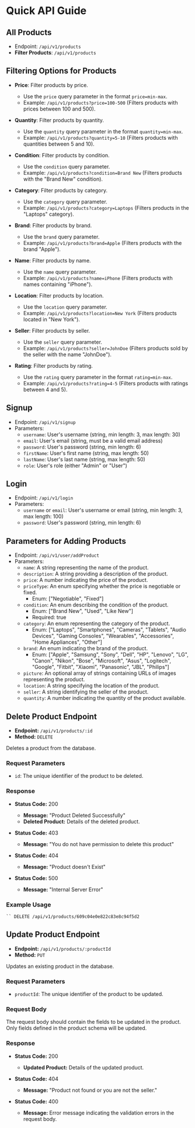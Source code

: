 # Quick API Guide

## All Products
- Endpoint: `/api/v1/products`
- **Filter Products**: `/api/v1/products`

## Filtering Options for Products

- **Price**: Filter products by price.
  - Use the `price` query parameter in the format `price=min-max`.
  - Example: `/api/v1/products?price=100-500` (Filters products with prices between 100 and 500).

- **Quantity**: Filter products by quantity.
  - Use the `quantity` query parameter in the format `quantity=min-max`.
  - Example: `/api/v1/products?quantity=5-10` (Filters products with quantities between 5 and 10).

- **Condition**: Filter products by condition.
  - Use the `condition` query parameter.
  - Example: `/api/v1/products?condition=Brand New` (Filters products with the "Brand New" condition).

- **Category**: Filter products by category.
  - Use the `category` query parameter.
  - Example: `/api/v1/products?category=Laptops` (Filters products in the "Laptops" category).

- **Brand**: Filter products by brand.
  - Use the `brand` query parameter.
  - Example: `/api/v1/products?brand=Apple` (Filters products with the brand "Apple").

- **Name**: Filter products by name.
  - Use the `name` query parameter.
  - Example: `/api/v1/products?name=iPhone` (Filters products with names containing "iPhone").

- **Location**: Filter products by location.
  - Use the `location` query parameter.
  - Example: `/api/v1/products?location=New York` (Filters products located in "New York").

- **Seller**: Filter products by seller.
  - Use the `seller` query parameter.
  - Example: `/api/v1/products?seller=JohnDoe` (Filters products sold by the seller with the name "JohnDoe").

- **Rating**: Filter products by rating.
  - Use the `rating` query parameter in the format `rating=min-max`.
  - Example: `/api/v1/products?rating=4-5` (Filters products with ratings between 4 and 5).

## Signup
- Endpoint: `/api/v1/signup`
- Parameters:
  - `username`: User's username (string, min length: 3, max length: 30)
  - `email`: User's email (string, must be a valid email address)
  - `password`: User's password (string, min length: 6)
  - `firstName`: User's first name (string, max length: 50)
  - `lastName`: User's last name (string, max length: 50)
  - `role`: User's role (either "Admin" or "User")

## Login
- Endpoint: `/api/v1/login`
- Parameters:
  - `username` or `email`: User's username or email (string, min length: 3, max length: 100)
  - `password`: User's password (string, min length: 6)

## Parameters for Adding Products
- Endpoint: `/api/v1/user/addProduct`
- Parameters:
  - `name`: A string representing the name of the product.
  - `description`: A string providing a description of the product.
  - `price`: A number indicating the price of the product.
  - `priceType`: An enum specifying whether the price is negotiable or fixed.
    - Enum: ["Negotiable", "Fixed"]
  - `condition`: An enum describing the condition of the product.
    - Enum: ["Brand New", "Used", "Like New"]
    - Required: true
  - `category`: An enum representing the category of the product.
    - Enum: ["Laptops", "Smartphones", "Cameras", "Tablets", "Audio Devices", "Gaming Consoles", "Wearables", "Accessories", "Home Appliances", "Other"]
  - `brand`: An enum indicating the brand of the product.
    - Enum: ["Apple", "Samsung", "Sony", "Dell", "HP", "Lenovo", "LG", "Canon", "Nikon", "Bose", "Microsoft", "Asus", "Logitech", "Google", "Fitbit", "Xiaomi", "Panasonic", "JBL", "Philips"]
  - `picture`: An optional array of strings containing URLs of images representing the product.
  - `location`: A string specifying the location of the product.
  - `seller`: A string identifying the seller of the product.
  - `quantity`: A number indicating the quantity of the product available.
 
## Delete Product Endpoint

- **Endpoint:** `/api/v1/products/:id`
- **Method:** `DELETE`

Deletes a product from the database.

### Request Parameters

- `id`: The unique identifier of the product to be deleted.

### Response

- **Status Code:** 200
  - **Message:** "Product Deleted Successfully"
  - **Deleted Product:** Details of the deleted product.

- **Status Code:** 403
  - **Message:** "You do not have permission to delete this product"

- **Status Code:** 404
  - **Message:** "Product doesn't Exist"

- **Status Code:** 500
  - **Message:** "Internal Server Error"

### Example Usage
    `` DELETE /api/v1/products/609c04e0e822c83e8c94f5d2

## Update Product Endpoint

- **Endpoint:** `/api/v1/products/:productId`
- **Method:** `PUT`

Updates an existing product in the database.

### Request Parameters

- `productId`: The unique identifier of the product to be updated.

### Request Body

The request body should contain the fields to be updated in the product. Only fields defined in the product schema will be updated.

### Response

- **Status Code:** 200
  - **Updated Product:** Details of the updated product.

- **Status Code:** 404
  - **Message:** "Product not found or you are not the seller."

- **Status Code:** 400
  - **Message:** Error message indicating the validation errors in the request body.



